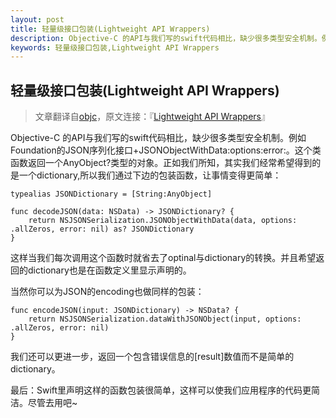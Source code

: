 ```yaml
---
layout: post
title: 轻量级接口包装(Lightweight API Wrappers)
description: Objective-C 的API与我们写的swift代码相比，缺少很多类型安全机制。例如Foundation的JSON序列化接口+JSONObjectWithData:options:error:。这个类函数返回一个AnyObject?类型的对象。正如我们所知，其实我们经常希望得到的是一个dictionary,所以我们通过下边的包装函数，让事情变得更简单...
keywords: 轻量级接口包装,Lightweight API Wrappers
---
```

轻量级接口包装(Lightweight API Wrappers)
----
>文章翻译自[objc](http://www.objc.io)，原文连接：『[Lightweight API Wrappers](http://www.objc.io/snippets/11.html)』

Objective-C 的API与我们写的swift代码相比，缺少很多类型安全机制。例如Foundation的JSON序列化接口+JSONObjectWithData:options:error:。这个类函数返回一个AnyObject?类型的对象。正如我们所知，其实我们经常希望得到的是一个dictionary,所以我们通过下边的包装函数，让事情变得更简单：

	typealias JSONDictionary = [String:AnyObject]

	func decodeJSON(data: NSData) -> JSONDictionary? {
    	return NSJSONSerialization.JSONObjectWithData(data, options: .allZeros, error: nil) as? JSONDictionary
	}

这样当我们每次调用这个函数时就省去了optinal与dictionary的转换。并且希望返回的dictionary也是在函数定义里显示声明的。

当然你可以为JSON的encoding也做同样的包装：

	func encodeJSON(input: JSONDictionary) -> NSData? {
    	return NSJSONSerialization.dataWithJSONObject(input, options: .allZeros, error: nil)
	}
	
我们还可以更进一步，返回一个包含错误信息的[result]数值而不是简单的dictionary。

最后：Swift里声明这样的函数包装很简单，这样可以使我们应用程序的代码更简洁。尽管去用吧~
